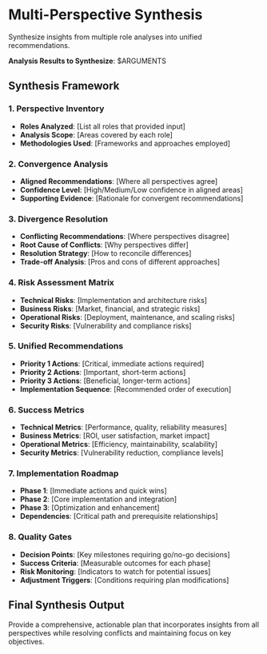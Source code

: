 # Multi-Perspective Synthesis

Synthesize insights from multiple role analyses into unified recommendations.

**Analysis Results to Synthesize**: $ARGUMENTS

## Synthesis Framework

### 1. Perspective Inventory

- **Roles Analyzed**: [List all roles that provided input]
- **Analysis Scope**: [Areas covered by each role]
- **Methodologies Used**: [Frameworks and approaches employed]

### 2. Convergence Analysis

- **Aligned Recommendations**: [Where all perspectives agree]
- **Confidence Level**: [High/Medium/Low confidence in aligned areas]
- **Supporting Evidence**: [Rationale for convergent recommendations]

### 3. Divergence Resolution

- **Conflicting Recommendations**: [Where perspectives disagree]
- **Root Cause of Conflicts**: [Why perspectives differ]
- **Resolution Strategy**: [How to reconcile differences]
- **Trade-off Analysis**: [Pros and cons of different approaches]

### 4. Risk Assessment Matrix

- **Technical Risks**: [Implementation and architecture risks]
- **Business Risks**: [Market, financial, and strategic risks]
- **Operational Risks**: [Deployment, maintenance, and scaling risks]
- **Security Risks**: [Vulnerability and compliance risks]

### 5. Unified Recommendations

- **Priority 1 Actions**: [Critical, immediate actions required]
- **Priority 2 Actions**: [Important, short-term actions]
- **Priority 3 Actions**: [Beneficial, longer-term actions]
- **Implementation Sequence**: [Recommended order of execution]

### 6. Success Metrics

- **Technical Metrics**: [Performance, quality, reliability measures]
- **Business Metrics**: [ROI, user satisfaction, market impact]
- **Operational Metrics**: [Efficiency, maintainability, scalability]
- **Security Metrics**: [Vulnerability reduction, compliance levels]

### 7. Implementation Roadmap

- **Phase 1**: [Immediate actions and quick wins]
- **Phase 2**: [Core implementation and integration]
- **Phase 3**: [Optimization and enhancement]
- **Dependencies**: [Critical path and prerequisite relationships]

### 8. Quality Gates

- **Decision Points**: [Key milestones requiring go/no-go decisions]
- **Success Criteria**: [Measurable outcomes for each phase]
- **Risk Monitoring**: [Indicators to watch for potential issues]
- **Adjustment Triggers**: [Conditions requiring plan modifications]

## Final Synthesis Output

Provide a comprehensive, actionable plan that incorporates insights from all
perspectives while resolving conflicts and maintaining focus on key objectives.
